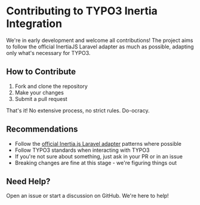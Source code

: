 # Contributing to TYPO3 Inertia Integration

We're in early development and welcome all contributions! The project aims to follow the official InertiaJS Laravel adapter as much as possible, adapting only what's necessary for TYPO3.

## How to Contribute

1. Fork and clone the repository
2. Make your changes
3. Submit a pull request

That's it! No extensive process, no strict rules. Do-ocracy.

## Recommendations

- Follow the [official Inertia.js Laravel adapter](https://github.com/inertiajs/inertia-laravel) patterns where possible  
- Follow TYPO3 standards when interacting with TYPO3
- If you're not sure about something, just ask in your PR or in an issue
- Breaking changes are fine at this stage - we're figuring things out

## Need Help?

Open an issue or start a discussion on GitHub. We're here to help!